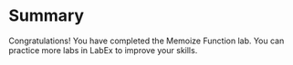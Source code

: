 # Summary

Congratulations! You have completed the Memoize Function lab. You can practice more labs in LabEx to improve your skills.
